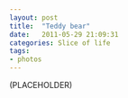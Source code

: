 ```yaml
---
layout: post
title:  "Teddy bear"
date:   2011-05-29 21:09:31
categories: Slice of life
tags:
- photos
---
```


(PLACEHOLDER)
